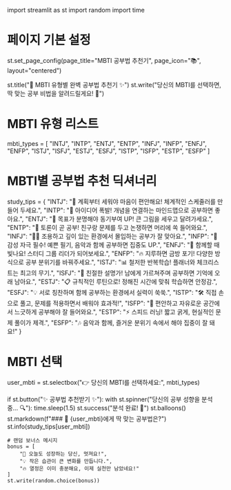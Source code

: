 import streamlit as st
import random
import time

# 페이지 기본 설정
st.set_page_config(page_title="MBTI 공부법 추천기", page_icon="📚", layout="centered")

st.title("🌟 MBTI 유형별 완벽 공부법 추천기 ✨")
st.write("당신의 MBTI를 선택하면, 딱 맞는 공부 비법을 알려드릴게요! 🚀")

# MBTI 유형 리스트
mbti_types = [
    "INTJ", "INTP", "ENTJ", "ENTP",
    "INFJ", "INFP", "ENFJ", "ENFP",
    "ISTJ", "ISFJ", "ESTJ", "ESFJ",
    "ISTP", "ISFP", "ESTP", "ESFP"
]

# MBTI별 공부법 추천 딕셔너리
study_tips = {
    "INTJ": "📑 계획부터 세워야 마음이 편안해요! 체계적인 스케줄러를 만들어 두세요.",
    "INTP": "🤯 아이디어 폭발! 개념을 연결하는 마인드맵으로 공부하면 좋아요.",
    "ENTJ": "💼 목표가 분명해야 동기부여 UP! 큰 그림을 세우고 달려가세요.",
    "ENTP": "🎤 토론이 곧 공부! 친구랑 문제를 두고 논쟁하면 머리에 쏙 들어와요.",
    "INFJ": "🧘‍♀️ 조용하고 깊이 있는 환경에서 몰입하는 공부가 잘 맞아요.",
    "INFP": "🎨 감성 자극 필수! 예쁜 필기, 음악과 함께 공부하면 집중도 UP.",
    "ENFJ": "👥 함께할 때 빛나요! 스터디 그룹 리더가 되어보세요.",
    "ENFP": "🔥 지루하면 금방 포기! 다양한 방식으로 공부 분위기를 바꿔주세요.",
    "ISTJ": "📊 철저한 반복학습! 플래너와 체크리스트는 최고의 무기.",
    "ISFJ": "🤝 친절한 설명가! 남에게 가르쳐주며 공부하면 기억에 오래 남아요.",
    "ESTJ": "📋 규칙적인 루틴으로! 정해진 시간에 맞춰 학습하면 안정감.",
    "ESFJ": "💡 서로 칭찬하며 함께 공부하는 환경에서 실력이 쑥쑥.",
    "ISTP": "🛠️ 직접 손으로 풀고, 문제를 적용하면서 배워야 효과적!",
    "ISFP": "🌿 편안하고 자유로운 공간에서 느긋하게 공부해야 잘 들어와요.",
    "ESTP": "⚡ 스피드 러닝! 짧고 굵게, 현실적인 문제 풀이가 제격.",
    "ESFP": "🎶 음악과 함께, 즐거운 분위기 속에서 해야 집중이 잘 돼요!"
}

# MBTI 선택
user_mbti = st.selectbox("👉 당신의 MBTI를 선택하세요:", mbti_types)

if st.button("✨ 공부법 추천받기 ✨"):
    with st.spinner("당신의 공부 성향을 분석 중... 🔍"):
        time.sleep(1.5)
    st.success("분석 완료! 🎉")
    st.balloons()
    st.markdown(f"### 🧩 {user_mbti}에게 딱 맞는 공부법은?")
    st.info(study_tips[user_mbti])

    # 랜덤 보너스 메시지
    bonus = [
        "🚀 오늘도 성장하는 당신, 멋져요!",
        "💡 작은 습관이 큰 변화를 만듭니다.",
        "🔥 열정은 이미 충분해요, 이제 실천만 남았네요!"
    ]
    st.write(random.choice(bonus))
